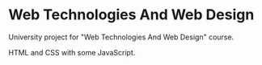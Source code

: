 # Web Technologies And Web Design
University project for "Web Technologies And Web Design" course.

HTML and CSS with some JavaScript.
